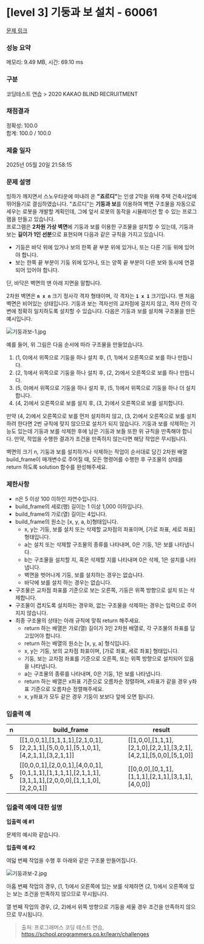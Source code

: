 # [level 3] 기둥과 보 설치 - 60061 

[문제 링크](https://school.programmers.co.kr/learn/courses/30/lessons/60061) 

### 성능 요약

메모리: 9.49 MB, 시간: 69.10 ms

### 구분

코딩테스트 연습 > 2020 KAKAO BLIND RECRUITMENT

### 채점결과

정확성: 100.0<br/>합계: 100.0 / 100.0

### 제출 일자

2025년 05월 20일 21:58:15

### 문제 설명

<p>빙하가 깨지면서 스노우타운에 떠내려 온 <strong>"죠르디"</strong>는 인생 2막을 위해 주택 건축사업에 뛰어들기로 결심하였습니다. "죠르디"는 <strong>기둥과 보</strong>를 이용하여 벽면 구조물을 자동으로 세우는 로봇을 개발할 계획인데, 그에 앞서 로봇의 동작을 시뮬레이션 할 수 있는 프로그램을 만들고 있습니다.<br>
프로그램은 <strong>2차원 가상 벽면</strong>에 기둥과 보를 이용한 구조물을 설치할 수 있는데, 기둥과 보는 <strong>길이가 1인 선분</strong>으로 표현되며 다음과 같은 규칙을 가지고 있습니다.</p>

<ul>
<li>기둥은 바닥 위에 있거나 보의 한쪽 끝 부분 위에 있거나, 또는 다른 기둥 위에 있어야 합니다.</li>
<li>보는 한쪽 끝 부분이 기둥 위에 있거나, 또는 양쪽 끝 부분이 다른 보와 동시에 연결되어 있어야 합니다.</li>
</ul>

<p>단, 바닥은 벽면의 맨 아래 지면을 말합니다.</p>

<p>2차원 벽면은 <strong><code>n x n</code></strong> 크기 정사각 격자 형태이며, 각 격자는 <strong><code>1 x 1</code></strong> 크기입니다. 맨 처음 벽면은 비어있는 상태입니다. 기둥과 보는 격자선의 교차점에 걸치지 않고, 격자 칸의 각 변에 정확히 일치하도록 설치할 수 있습니다. 다음은 기둥과 보를 설치해 구조물을 만든 예시입니다.</p>

<p><img src="https://grepp-programmers.s3.amazonaws.com/files/production/c453630fa0/834b86e5-6fd0-4d3c-8023-7f853ea4301f.jpg" title="" alt="기둥과보-1.jpg"></p>

<p>예를 들어, 위 그림은 다음 순서에 따라 구조물을 만들었습니다.</p>

<ol>
<li>(1, 0)에서 위쪽으로 기둥을 하나 설치 후, (1, 1)에서 오른쪽으로 보를 하나 만듭니다.</li>
<li>(2, 1)에서 위쪽으로 기둥을 하나 설치 후, (2, 2)에서 오른쪽으로 보를 하나 만듭니다.</li>
<li>(5, 0)에서 위쪽으로 기둥을 하나 설치 후, (5, 1)에서 위쪽으로 기둥을 하나 더 설치합니다.</li>
<li>(4, 2)에서 오른쪽으로 보를 설치 후, (3, 2)에서 오른쪽으로 보를 설치합니다.</li>
</ol>

<p>만약 (4, 2)에서 오른쪽으로 보를 먼저 설치하지 않고, (3, 2)에서 오른쪽으로 보를 설치하려 한다면 2번 규칙에 맞지 않으므로 설치가 되지 않습니다. 기둥과 보를 삭제하는 기능도 있는데 기둥과 보를 삭제한 후에 남은 기둥과 보들 또한 위 규칙을 만족해야 합니다. 만약, 작업을 수행한 결과가 조건을 만족하지 않는다면 해당 작업은 무시됩니다.</p>

<p>벽면의 크기 n, 기둥과 보를 설치하거나 삭제하는 작업이 순서대로 담긴 2차원 배열 build_frame이 매개변수로 주어질 때, 모든 명령어를 수행한 후 구조물의 상태를 return 하도록 solution 함수를 완성해주세요.</p>

<h3>제한사항</h3>

<ul>
<li>n은 5 이상 100 이하인 자연수입니다.</li>
<li>build_frame의 세로(행) 길이는 1 이상 1,000 이하입니다.</li>
<li>build_frame의 가로(열) 길이는 4입니다.</li>
<li>build_frame의 원소는 [x, y, a, b]형태입니다.

<ul>
<li>x, y는 기둥, 보를 설치 또는 삭제할 교차점의 좌표이며, [가로 좌표, 세로 좌표] 형태입니다.</li>
<li>a는 설치 또는 삭제할 구조물의 종류를 나타내며, 0은 기둥, 1은 보를 나타냅니다.</li>
<li>b는 구조물을 설치할 지, 혹은 삭제할 지를 나타내며 0은 삭제, 1은 설치를 나타냅니다.</li>
<li>벽면을 벗어나게 기둥, 보를 설치하는 경우는 없습니다.</li>
<li>바닥에 보를 설치 하는 경우는 없습니다.</li>
</ul></li>
<li>구조물은 교차점 좌표를 기준으로 보는 오른쪽, 기둥은 위쪽 방향으로 설치 또는 삭제합니다.</li>
<li>구조물이 겹치도록 설치하는 경우와, 없는 구조물을 삭제하는 경우는 입력으로 주어지지 않습니다.</li>
<li>최종 구조물의 상태는 아래 규칙에 맞춰 return 해주세요.

<ul>
<li>return 하는 배열은 가로(열) 길이가 3인 2차원 배열로, 각 구조물의 좌표를 담고있어야 합니다.</li>
<li>return 하는 배열의 원소는 [x, y, a] 형식입니다.</li>
<li>x, y는 기둥, 보의 교차점 좌표이며, [가로 좌표, 세로 좌표] 형태입니다.</li>
<li>기둥, 보는 교차점 좌표를 기준으로 오른쪽, 또는 위쪽 방향으로 설치되어 있음을 나타냅니다.</li>
<li>a는 구조물의 종류를 나타내며, 0은 기둥, 1은 보를 나타냅니다.</li>
<li>return 하는 배열은 x좌표 기준으로 오름차순 정렬하며, x좌표가 같을 경우 y좌표 기준으로 오름차순 정렬해주세요.</li>
<li>x, y좌표가 모두 같은 경우 기둥이 보보다 앞에 오면 됩니다.</li>
</ul></li>
</ul>

<h3>입출력 예</h3>
<table class="table">
        <thead><tr>
<th>n</th>
<th>build_frame</th>
<th>result</th>
</tr>
</thead>
        <tbody><tr>
<td>5</td>
<td>[[1,0,0,1],[1,1,1,1],[2,1,0,1],[2,2,1,1],[5,0,0,1],[5,1,0,1],[4,2,1,1],[3,2,1,1]]</td>
<td>[[1,0,0],[1,1,1],[2,1,0],[2,2,1],[3,2,1],[4,2,1],[5,0,0],[5,1,0]]</td>
</tr>
<tr>
<td>5</td>
<td>[[0,0,0,1],[2,0,0,1],[4,0,0,1],[0,1,1,1],[1,1,1,1],[2,1,1,1],[3,1,1,1],[2,0,0,0],[1,1,1,0],[2,2,0,1]]</td>
<td>[[0,0,0],[0,1,1],[1,1,1],[2,1,1],[3,1,1],[4,0,0]]</td>
</tr>
</tbody>
      </table>
<h3>입출력 예에 대한 설명</h3>

<p><strong>입출력 예 #1</strong></p>

<p>문제의 예시와 같습니다.</p>

<p><strong>입출력 예 #2</strong></p>

<p>여덟 번째 작업을 수행 후 아래와 같은 구조물 만들어집니다.</p>

<p><img src="https://grepp-programmers.s3.amazonaws.com/files/production/e62b852aba/ff82828f-5d2c-43af-b734-2752a776a234.jpg" title="" alt="기둥과보-2.jpg"></p>

<p>아홉 번째 작업의 경우, (1, 1)에서 오른쪽에 있는 보를 삭제하면 (2, 1)에서 오른쪽에 있는 보는 조건을 만족하지 않으므로 무시됩니다.</p>

<p>열 번째 작업의 경우, (2, 2)에서 위쪽 방향으로 기둥을 세울 경우 조건을 만족하지 않으므로 무시됩니다.</p>


> 출처: 프로그래머스 코딩 테스트 연습, https://school.programmers.co.kr/learn/challenges